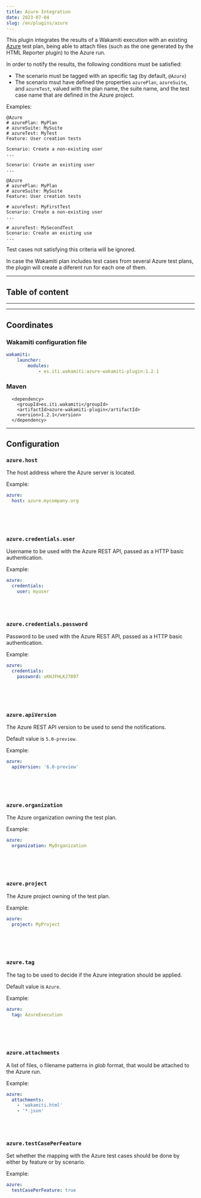 ```yaml
---
title: Azure Integration
date: 2023-07-04
slug: /en/plugins/azure
---
```


This plugin integrates the results of a Wakamiti execution with an existing
[Azure](https://azure.microsoft.com/) test plan, being able to attach files (such as the 
one generated by the HTML Reporter plugin) to the Azure run.

In order to notify the results, the following conditions must be satisfied:
- The scenario must be tagged with an specific tag (by default, `@Azure`)
- The scenario msut have defined the properties `azurePlan`, `azureSuite`, and `azureTest`,
valued with the plan name, the suite name, and the test case name that are defined in the Azure
project.

Examples:

```gherkin
@Azure
# azurePlan: MyPlan
# azureSuite: MySuite
# azureTest: MyTest
Feature: User creation tests

Scenario: Create a non-existing user
...

Scenario: Create an existing user
...
```

```gherkin
@Azure
# azurePlan: MyPlan
# azureSuite: MySuite
Feature: User creation tests

# azureTest: MyFirstTest
Scenario: Create a non-existing user
...

# azureTest: MySecondTest
Scenario: Create an existing use
...
```

Test cases not satisfying this criteria will be ignored.

In case the Wakamiti plan includes test cases from several Azure test plans, the plugin will create 
a diferent run for each one of them.

---
## Table of content

---

---
## Coordinates


### Wakamiti configuration file

```yaml
wakamiti:
    launcher:
        modules:
            - es.iti.wakamiti:azure-wakamiti-plugin:1.2.1
```

### Maven

```
  <dependency>
    <groupId>es.iti.wakamiti</groupId>
    <artifactId>azure-wakamiti-plugin</artifactId>
    <version>1.2.1</version>
  </dependency>
```

---
## Configuration


###  `azure.host`
The host address where the Azure server is located.

Example:

```yaml
azure:
  host: azure.mycompany.org
  
```

<br /><br />

###  `azure.credentials.user`
Username to be used with the Azure REST API, passed as a HTTP basic authentication.

Example:

```yaml
azure:
  credentials:
    user: myuser

```

<br /><br />

###  `azure.credentials.password`
Password to be used with the Azure REST API, passed as a HTTP basic authentication.

Example:

```yaml
azure:
  credentials:
    password: xKHJFHLKJ7897
  
```

<br /><br />

###  `azure.apiVersion`
The Azure REST API version to be used to send the notifications.

Default value is `5.0-preview`.

Example:

```yaml
azure:
  apiVersion: '6.0-preview'
  
```

<br /><br />

###  `azure.organization`
The Azure organization owning the test plan.

Example:

```yaml
azure:
  organization: MyOrganization
  
```

<br /><br />

###  `azure.project`
The Azure project owning of the test plan.

Example:

```yaml
azure:
  project: MyProject
  
```

<br /><br />

###  `azure.tag`
The tag to be used to decide if the Azure integration should be applied.

Default value is `Azure`.

Example:

```yaml
azure:
  tag: AzureExecution
  
```

<br /><br />

###  `azure.attachments`
A list of files, o filename patterns in _glob_ format, that would be attached to the Azure run.


Example:

```yaml
azure:
  attachments:
    - 'wakamiti.html'
    - '*.json'  
```

<br /><br />

### `azure.testCasePerFeature`
Set whether the mapping with the Azure test cases should be done by either by feature or by scenario.

Example:
```yaml
azure:
  testCasePerFeature: true
```
